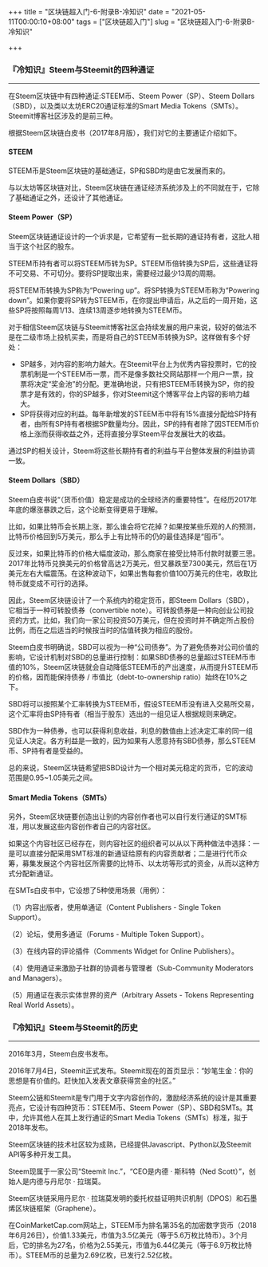 +++
title = "区块链超入门-6-附录B-冷知识"
date = "2021-05-11T00:00:10+08:00"
tags = ["区块链超入门"]
slug = "区块链超入门-6-附录B-冷知识"

+++

### 『冷知识』Steem与Steemit的四种通证

---

在Steem区块链中有四种通证:STEEM币、Steem Power（SP）、Steem Dollars（SBD），以及类以太坊ERC20通证标准的Smart Media Tokens（SMTs）。Steemit博客社区涉及的是前三种。

根据Steem区块链白皮书（2017年8月版），我们对它的主要通证介绍如下。

#### STEEM

STEEM币是Steem区块链的基础通证，SP和SBD均是由它发展而来的。

与以太坊等区块链对比，Steem区块链在通证经济系统涉及上的不同就在于，它除了基础通证之外，还设计了其他通证。

#### Steem Power（SP）

Steem区块链通证设计的一个诉求是，它希望有一批长期的通证持有者，这批人相当于这个社区的股东。

STEEM币持有者可以将STEEM币转为SP。STEEM币倍转换为SP后，这些通证将不可交易、不可切分。要将SP提取出来，需要经过最少13周的周期。

将STEEM币转换为SP称为“Powering up”。将SP转换为STEEM币称为“Powering down”。如果你要将SP转为STEEM币，在你提出申请后，从之后的一周开始，这些SP将按照每周1/13、连续13周逐步地转换为STEEM币。

对于相信Steem区块链与Steemit博客社区会持续发展的用户来说，较好的做法不是在二级市场上投机买卖，而是将自己的STEEM币转换为SP。这样做有多个好处：

* SP越多，对内容的影响力越大。在Steemit平台上为优秀内容投票时，它的投票机制是一个STEEM币一票，而不是像多数社交网站那样一个用户一票，投票将决定“奖金池”的分配。更准确地说，只有把STEEM币转换为SP，你的投票才是有效的，你的SP越多，你对Steemit这个博客平台上内容的影响力越大。
* SP将获得对应的利益。每年新增发的STEEM币中将有15%直接分配给SP持有者，由所有SP持有者根据SP数量均分。因此，SP的持有者除了因STEEM币价格上涨而获得收益之外，还将直接分享Steem平台发展壮大的收益。

通过SP的相关设计，Steem将这些长期持有者的利益与平台整体发展的利益协调一致。

#### Steem Dollars（SBD）

Steem白皮书说“（货币价值）稳定是成功的全球经济的重要特性”。在经历2017年年底的爆涨暴跌之后，这个论断变得更易于理解。

比如，如果比特币会长期上涨，那么谁会将它花掉？如果按某些乐观的人的预测，比特币价格回到5万美元，那么手上有比特币的仍的最佳选择是“囤币”。

反过来，如果比特币的价格大幅度波动，那么商家在接受比特币付款时就要三思。2017年比特币兑换美元的价格曾高达2万美元，但又暴跌至7300美元，然后在1万美元左右大幅震荡。在这种波动下，如果出售每套价值100万美元的住宅，收取比特币就变成不可行的选择。

因此，Steem区块链设计了一个系统内的稳定货币，即Steem Dollars（SBD），它相当于一种可转股债券（convertible note）。可转股债券是一种向创业公司投资的方式，比如，我们向一家公司投资50万美元，但在投资时并不确定所占股份比例，而在之后适当的时候按当时的估值转换为相应的股份。

Steem白皮书明确说，SBD可以视为一种“公司债券”。为了避免债券对公司价值的影响，它设计机制对SBD的总量进行控制：如果SBD债券的总量超过STEEM币市值的10%，Steem区块链就会自动降低STEEM币的产出速度，从而提升STEEM币的价格，因而能保持债券 / 市值比（debt-to-ownership ratio）始终在10%之下。

SBD将可以按照某个汇率转换为STEEM币，假设STEEM币没有进入交易所交易，这个汇率将由SP持有者（相当于股东）选出的一组见证人根据规则来确定。

SBD作为一种债券，也可以获得利息收益，利息的数值由上述决定汇率的同一组见证人决定。各方利益是一致的，因为如果有人愿意持有SBD债券，那么STEEM币、SP持有者是受益的。

总的来说，Steem区块链希望把SBD设计为一个相对美元稳定的货币，它的波动范围是0.95~1.05美元之间。

#### Smart Media Tokens（SMTs）

另外，Steem区块链要创造出让别的内容创作者也可以自行发行通证的SMT标准，用以发展这些内容创作者自己的内容社区。

如果这个内容社区已经存在，则内容社区的组织者可以从以下两种做法中选择：一是可以直接分配采用SMT标准的新通证给原有的内容贡献者；二是进行代币众筹，募集发展这个内容社区所需要的比特币、以太坊等形式的资金，从而以这种方式分配新通证。

在SMTs白皮书中，它设想了5种使用场景（用例）：

（1）内容出版者，使用单通证（Content Publishers - Single Token Support）。

（2）论坛，使用多通证（Forums - Multiple Token Support）。

（3）在线内容的评论插件（Comments Widget for Online Publishers）。

（4）使用通证来激励子社群的协调者与管理者（Sub-Community Moderators and Managers）。

（5）用通证在表示实体世界的资产（Arbitrary Assets - Tokens Representing Real World Assets）。

### 『冷知识』Steem与Steemit的历史

---

2016年3月，Steem白皮书发布。

2016年7月4日，Steemit正式发布。Steemit现在的首页显示：“妙笔生金：你的思想是有价值的。赶快加入发表文章获得赏金的社区。”

Steem公链和Steemit是专门用于文字内容创作的，激励经济系统的设计是其重要亮点，它设计有四种货币：STEEM币、Steem Power（SP）、SBD和SMTs。其中，允许其他人在其上发行通证的Smart Media Tokens（SMTs）标准，拟于2018年发布。

Steem区块链的技术社区较为成熟，已经提供Javascript、Python以及Steemit API等多种开发工具。

Steem现属于一家公司“Steemit Inc.”，“CEO是内德 · 斯科特（Ned Scott）”，创始人是内德与丹尼尔 · 拉瑞莫。

Steem区块链采用丹尼尔 · 拉瑞莫发明的委托权益证明共识机制（DPOS）和石墨烯区块链框架（Graphene）。

在CoinMarketCap.com网站上，STEEM币为排名第35名的加密数字货币（2018年6月26日），价值1.33美元，市值为3.5亿美元（等于5.6万枚比特币）。3个月后，它的排名为27名，价格为2.55美元，市值为6.44亿美元（等于6.9万枚比特币）。STEEM币的总量为2.69亿枚，已发行2.52亿枚。
